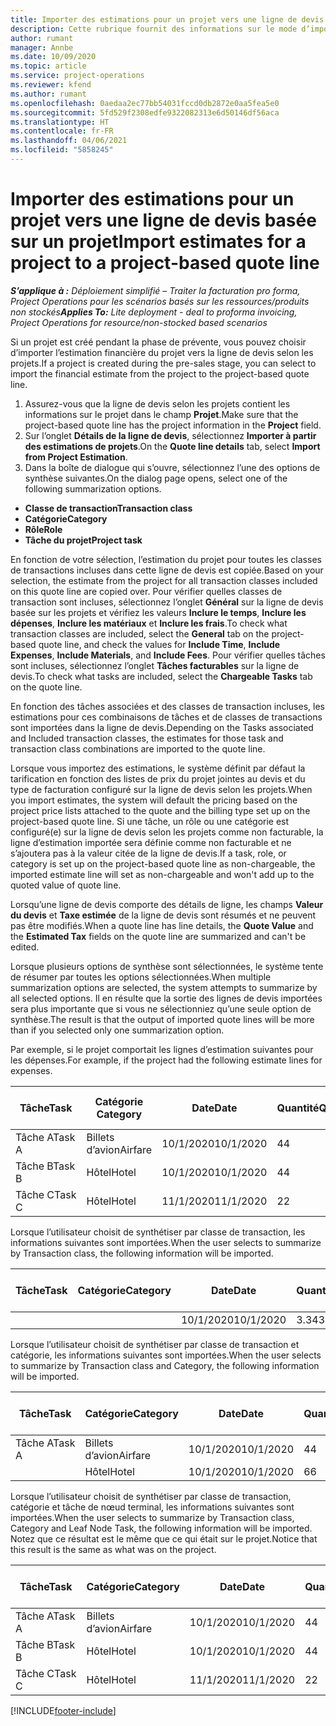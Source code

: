 ```yaml
---
title: Importer des estimations pour un projet vers une ligne de devis basée sur un projet – Simplifié
description: Cette rubrique fournit des informations sur le mode d’importation des estimations à partir d’un projet vers une ligne du devis.
author: rumant
manager: Annbe
ms.date: 10/09/2020
ms.topic: article
ms.service: project-operations
ms.reviewer: kfend
ms.author: rumant
ms.openlocfilehash: 0aedaa2ec77bb54031fccd0db2872e0aa5fea5e0
ms.sourcegitcommit: 5fd529f2308edfe9322082313e6d50146df56aca
ms.translationtype: HT
ms.contentlocale: fr-FR
ms.lasthandoff: 04/06/2021
ms.locfileid: "5858245"
---
```

# <a name="import-estimates-for-a-project-to-a-project-based-quote-line"></a><span data-ttu-id="bc0ab-103">Importer des estimations pour un projet vers une ligne de devis basée sur un projet</span><span class="sxs-lookup"><span data-stu-id="bc0ab-103">Import estimates for a project to a project-based quote line</span></span> 

<span data-ttu-id="bc0ab-104">_**S’applique à :** Déploiement simplifié – Traiter la facturation pro forma, Project Operations pour les scénarios basés sur les ressources/produits non stockés_</span><span class="sxs-lookup"><span data-stu-id="bc0ab-104">_**Applies To:** Lite deployment - deal to proforma invoicing, Project Operations for resource/non-stocked based scenarios_</span></span>

<span data-ttu-id="bc0ab-105">Si un projet est créé pendant la phase de prévente, vous pouvez choisir d’importer l’estimation financière du projet vers la ligne de devis selon les projets.</span><span class="sxs-lookup"><span data-stu-id="bc0ab-105">If a project is created during the pre-sales stage, you can select to import the financial estimate from the project to the project-based quote line.</span></span>

1. <span data-ttu-id="bc0ab-106">Assurez-vous que la ligne de devis selon les projets contient les informations sur le projet dans le champ **Projet**.</span><span class="sxs-lookup"><span data-stu-id="bc0ab-106">Make sure that the project-based quote line has the project information in the **Project** field.</span></span>
2. <span data-ttu-id="bc0ab-107">Sur l’onglet **Détails de la ligne de devis**, sélectionnez **Importer à partir des estimations de projets**.</span><span class="sxs-lookup"><span data-stu-id="bc0ab-107">On the **Quote line details** tab, select **Import from Project Estimation**.</span></span>
3. <span data-ttu-id="bc0ab-108">Dans la boîte de dialogue qui s’ouvre, sélectionnez l’une des options de synthèse suivantes.</span><span class="sxs-lookup"><span data-stu-id="bc0ab-108">On the dialog page opens, select one of the following summarization options.</span></span>

  - <span data-ttu-id="bc0ab-109">**Classe de transaction**</span><span class="sxs-lookup"><span data-stu-id="bc0ab-109">**Transaction class**</span></span>
  - <span data-ttu-id="bc0ab-110">**Catégorie**</span><span class="sxs-lookup"><span data-stu-id="bc0ab-110">**Category**</span></span>
  - <span data-ttu-id="bc0ab-111">**Rôle**</span><span class="sxs-lookup"><span data-stu-id="bc0ab-111">**Role**</span></span> 
  - <span data-ttu-id="bc0ab-112">**Tâche du projet**</span><span class="sxs-lookup"><span data-stu-id="bc0ab-112">**Project task**</span></span>

<span data-ttu-id="bc0ab-113">En fonction de votre sélection, l’estimation du projet pour toutes les classes de transactions incluses dans cette ligne de devis est copiée.</span><span class="sxs-lookup"><span data-stu-id="bc0ab-113">Based on your selection, the estimate from the project for all transaction classes included on this quote line are copied over.</span></span> <span data-ttu-id="bc0ab-114">Pour vérifier quelles classes de transaction sont incluses, sélectionnez l’onglet **Général** sur la ligne de devis basée sur les projets et vérifiez les valeurs **Inclure le temps**, **Inclure les dépenses**, **Inclure les matériaux** et **Inclure les frais**.</span><span class="sxs-lookup"><span data-stu-id="bc0ab-114">To check what transaction classes are included, select the **General** tab on the project-based quote line, and check the values for **Include Time**, **Include Expenses**, **Include Materials**, and **Include Fees**.</span></span>  <span data-ttu-id="bc0ab-115">Pour vérifier quelles tâches sont incluses, sélectionnez l’onglet **Tâches facturables** sur la ligne de devis.</span><span class="sxs-lookup"><span data-stu-id="bc0ab-115">To check what tasks are included, select the **Chargeable Tasks** tab on the quote line.</span></span>

<span data-ttu-id="bc0ab-116">En fonction des tâches associées et des classes de transaction incluses, les estimations pour ces combinaisons de tâches et de classes de transactions sont importées dans la ligne de devis.</span><span class="sxs-lookup"><span data-stu-id="bc0ab-116">Depending on the Tasks associated and Included transaction classes, the estimates for those task and transaction class combinations are imported to the quote line.</span></span>

<span data-ttu-id="bc0ab-117">Lorsque vous importez des estimations, le système définit par défaut la tarification en fonction des listes de prix du projet jointes au devis et du type de facturation configuré sur la ligne de devis selon les projets.</span><span class="sxs-lookup"><span data-stu-id="bc0ab-117">When you import estimates, the system will default the pricing based on the project price lists attached to the quote and the billing type set up on the project-based quote line.</span></span> <span data-ttu-id="bc0ab-118">Si une tâche, un rôle ou une catégorie est configuré(e) sur la ligne de devis selon les projets comme non facturable, la ligne d’estimation importée sera définie comme non facturable et ne s’ajoutera pas à la valeur citée de la ligne de devis.</span><span class="sxs-lookup"><span data-stu-id="bc0ab-118">If a task, role, or category is set up on the project-based quote line as non-chargeable, the imported estimate line will set as non-chargeable and won't add up to the quoted value of quote line.</span></span>

<span data-ttu-id="bc0ab-119">Lorsqu’une ligne de devis comporte des détails de ligne, les champs **Valeur du devis** et **Taxe estimée** de la ligne de devis sont résumés et ne peuvent pas être modifiés.</span><span class="sxs-lookup"><span data-stu-id="bc0ab-119">When a quote line has line details, the **Quote Value** and the **Estimated Tax** fields on the quote line are summarized and can't be edited.</span></span>

<span data-ttu-id="bc0ab-120">Lorsque plusieurs options de synthèse sont sélectionnées, le système tente de résumer par toutes les options sélectionnées.</span><span class="sxs-lookup"><span data-stu-id="bc0ab-120">When multiple summarization options are selected, the system attempts to summarize by all selected options.</span></span> <span data-ttu-id="bc0ab-121">Il en résulte que la sortie des lignes de devis importées sera plus importante que si vous ne sélectionniez qu’une seule option de synthèse.</span><span class="sxs-lookup"><span data-stu-id="bc0ab-121">The result is that the output of imported quote lines will be more than if you selected only one summarization option.</span></span>

<span data-ttu-id="bc0ab-122">Par exemple, si le projet comportait les lignes d’estimation suivantes pour les dépenses.</span><span class="sxs-lookup"><span data-stu-id="bc0ab-122">For example, if the project had the following estimate lines for expenses.</span></span>

| <span data-ttu-id="bc0ab-123">Tâche</span><span class="sxs-lookup"><span data-stu-id="bc0ab-123">Task</span></span> | <span data-ttu-id="bc0ab-124">Catégorie </span><span class="sxs-lookup"><span data-stu-id="bc0ab-124">Category</span></span> | <span data-ttu-id="bc0ab-125">Date</span><span class="sxs-lookup"><span data-stu-id="bc0ab-125">Date</span></span> | <span data-ttu-id="bc0ab-126">Quantité</span><span class="sxs-lookup"><span data-stu-id="bc0ab-126">Quantity</span></span> | <span data-ttu-id="bc0ab-127">Prix unitaire</span><span class="sxs-lookup"><span data-stu-id="bc0ab-127">Unit price</span></span> | <span data-ttu-id="bc0ab-128">Montant</span><span class="sxs-lookup"><span data-stu-id="bc0ab-128">Amount</span></span> |
| --- | --- | --- | --- | --- | --- |
| <span data-ttu-id="bc0ab-129">Tâche A</span><span class="sxs-lookup"><span data-stu-id="bc0ab-129">Task A</span></span> | <span data-ttu-id="bc0ab-130">Billets d’avion</span><span class="sxs-lookup"><span data-stu-id="bc0ab-130">Airfare</span></span> | <span data-ttu-id="bc0ab-131">10/1/2020</span><span class="sxs-lookup"><span data-stu-id="bc0ab-131">10/1/2020</span></span> | <span data-ttu-id="bc0ab-132">4</span><span class="sxs-lookup"><span data-stu-id="bc0ab-132">4</span></span> | <span data-ttu-id="bc0ab-133">400</span><span class="sxs-lookup"><span data-stu-id="bc0ab-133">400</span></span> | <span data-ttu-id="bc0ab-134">1600</span><span class="sxs-lookup"><span data-stu-id="bc0ab-134">1600</span></span> |
| <span data-ttu-id="bc0ab-135">Tâche B</span><span class="sxs-lookup"><span data-stu-id="bc0ab-135">Task B</span></span> | <span data-ttu-id="bc0ab-136">Hôtel</span><span class="sxs-lookup"><span data-stu-id="bc0ab-136">Hotel</span></span> | <span data-ttu-id="bc0ab-137">10/1/2020</span><span class="sxs-lookup"><span data-stu-id="bc0ab-137">10/1/2020</span></span> | <span data-ttu-id="bc0ab-138">4</span><span class="sxs-lookup"><span data-stu-id="bc0ab-138">4</span></span> | <span data-ttu-id="bc0ab-139">200</span><span class="sxs-lookup"><span data-stu-id="bc0ab-139">200</span></span> | <span data-ttu-id="bc0ab-140">800</span><span class="sxs-lookup"><span data-stu-id="bc0ab-140">800</span></span> |
| <span data-ttu-id="bc0ab-141">Tâche C</span><span class="sxs-lookup"><span data-stu-id="bc0ab-141">Task C</span></span> | <span data-ttu-id="bc0ab-142">Hôtel</span><span class="sxs-lookup"><span data-stu-id="bc0ab-142">Hotel</span></span> | <span data-ttu-id="bc0ab-143">11/1/2020</span><span class="sxs-lookup"><span data-stu-id="bc0ab-143">11/1/2020</span></span> | <span data-ttu-id="bc0ab-144">2</span><span class="sxs-lookup"><span data-stu-id="bc0ab-144">2</span></span> | <span data-ttu-id="bc0ab-145">200</span><span class="sxs-lookup"><span data-stu-id="bc0ab-145">200</span></span> | <span data-ttu-id="bc0ab-146">400</span><span class="sxs-lookup"><span data-stu-id="bc0ab-146">400</span></span> |

<span data-ttu-id="bc0ab-147">Lorsque l’utilisateur choisit de synthétiser par classe de transaction, les informations suivantes sont importées.</span><span class="sxs-lookup"><span data-stu-id="bc0ab-147">When the user selects to summarize by Transaction class, the following information will be imported.</span></span>

| <span data-ttu-id="bc0ab-148">Tâche</span><span class="sxs-lookup"><span data-stu-id="bc0ab-148">Task</span></span> | <span data-ttu-id="bc0ab-149">Catégorie</span><span class="sxs-lookup"><span data-stu-id="bc0ab-149">Category</span></span> | <span data-ttu-id="bc0ab-150">Date</span><span class="sxs-lookup"><span data-stu-id="bc0ab-150">Date</span></span> | <span data-ttu-id="bc0ab-151">Quantité</span><span class="sxs-lookup"><span data-stu-id="bc0ab-151">Quantity</span></span> | <span data-ttu-id="bc0ab-152">Prix unitaire</span><span class="sxs-lookup"><span data-stu-id="bc0ab-152">Unit price</span></span> | <span data-ttu-id="bc0ab-153">Montant</span><span class="sxs-lookup"><span data-stu-id="bc0ab-153">Amount</span></span> |
| --- | --- | --- | --- | --- | --- |
|||<span data-ttu-id="bc0ab-154">10/1/2020</span><span class="sxs-lookup"><span data-stu-id="bc0ab-154">10/1/2020</span></span> | <span data-ttu-id="bc0ab-155">3.34</span><span class="sxs-lookup"><span data-stu-id="bc0ab-155">3.34</span></span> | <span data-ttu-id="bc0ab-156">840</span><span class="sxs-lookup"><span data-stu-id="bc0ab-156">840</span></span> | <span data-ttu-id="bc0ab-157">2800</span><span class="sxs-lookup"><span data-stu-id="bc0ab-157">2800</span></span> |

<span data-ttu-id="bc0ab-158">Lorsque l’utilisateur choisit de synthétiser par classe de transaction et catégorie, les informations suivantes sont importées.</span><span class="sxs-lookup"><span data-stu-id="bc0ab-158">When the user selects to summarize by Transaction class and Category, the following information will be imported.</span></span>

| <span data-ttu-id="bc0ab-159">Tâche</span><span class="sxs-lookup"><span data-stu-id="bc0ab-159">Task</span></span> | <span data-ttu-id="bc0ab-160">Catégorie</span><span class="sxs-lookup"><span data-stu-id="bc0ab-160">Category</span></span> | <span data-ttu-id="bc0ab-161">Date</span><span class="sxs-lookup"><span data-stu-id="bc0ab-161">Date</span></span> | <span data-ttu-id="bc0ab-162">Quantité</span><span class="sxs-lookup"><span data-stu-id="bc0ab-162">Quantity</span></span> | <span data-ttu-id="bc0ab-163">Prix unitaire</span><span class="sxs-lookup"><span data-stu-id="bc0ab-163">Unit price</span></span> | <span data-ttu-id="bc0ab-164">Montant</span><span class="sxs-lookup"><span data-stu-id="bc0ab-164">Amount</span></span> |
| --- | --- | --- | --- | --- | --- |
| <span data-ttu-id="bc0ab-165">Tâche A</span><span class="sxs-lookup"><span data-stu-id="bc0ab-165">Task A</span></span> | <span data-ttu-id="bc0ab-166">Billets d’avion</span><span class="sxs-lookup"><span data-stu-id="bc0ab-166">Airfare</span></span> | <span data-ttu-id="bc0ab-167">10/1/2020</span><span class="sxs-lookup"><span data-stu-id="bc0ab-167">10/1/2020</span></span> | <span data-ttu-id="bc0ab-168">4</span><span class="sxs-lookup"><span data-stu-id="bc0ab-168">4</span></span> | <span data-ttu-id="bc0ab-169">400</span><span class="sxs-lookup"><span data-stu-id="bc0ab-169">400</span></span> | <span data-ttu-id="bc0ab-170">1600</span><span class="sxs-lookup"><span data-stu-id="bc0ab-170">1600</span></span> |
| | <span data-ttu-id="bc0ab-171">Hôtel</span><span class="sxs-lookup"><span data-stu-id="bc0ab-171">Hotel</span></span> | <span data-ttu-id="bc0ab-172">10/1/2020</span><span class="sxs-lookup"><span data-stu-id="bc0ab-172">10/1/2020</span></span> | <span data-ttu-id="bc0ab-173">6</span><span class="sxs-lookup"><span data-stu-id="bc0ab-173">6</span></span> | <span data-ttu-id="bc0ab-174">200</span><span class="sxs-lookup"><span data-stu-id="bc0ab-174">200</span></span> | <span data-ttu-id="bc0ab-175">1200</span><span class="sxs-lookup"><span data-stu-id="bc0ab-175">1200</span></span> |

<span data-ttu-id="bc0ab-176">Lorsque l’utilisateur choisit de synthétiser par classe de transaction, catégorie et tâche de nœud terminal, les informations suivantes sont importées.</span><span class="sxs-lookup"><span data-stu-id="bc0ab-176">When the user selects to summarize by Transaction class, Category and Leaf Node Task, the following information will be imported.</span></span> <span data-ttu-id="bc0ab-177">Notez que ce résultat est le même que ce qui était sur le projet.</span><span class="sxs-lookup"><span data-stu-id="bc0ab-177">Notice that this result is the same as what was on the project.</span></span>

| <span data-ttu-id="bc0ab-178">Tâche</span><span class="sxs-lookup"><span data-stu-id="bc0ab-178">Task</span></span> | <span data-ttu-id="bc0ab-179">Catégorie</span><span class="sxs-lookup"><span data-stu-id="bc0ab-179">Category</span></span> | <span data-ttu-id="bc0ab-180">Date</span><span class="sxs-lookup"><span data-stu-id="bc0ab-180">Date</span></span> | <span data-ttu-id="bc0ab-181">Quantité</span><span class="sxs-lookup"><span data-stu-id="bc0ab-181">Quantity</span></span> | <span data-ttu-id="bc0ab-182">Prix unitaire</span><span class="sxs-lookup"><span data-stu-id="bc0ab-182">Unit price</span></span> | <span data-ttu-id="bc0ab-183">Montant</span><span class="sxs-lookup"><span data-stu-id="bc0ab-183">Amount</span></span> |
| --- | --- | --- | --- | --- | --- |
| <span data-ttu-id="bc0ab-184">Tâche A</span><span class="sxs-lookup"><span data-stu-id="bc0ab-184">Task A</span></span> | <span data-ttu-id="bc0ab-185">Billets d’avion</span><span class="sxs-lookup"><span data-stu-id="bc0ab-185">Airfare</span></span> | <span data-ttu-id="bc0ab-186">10/1/2020</span><span class="sxs-lookup"><span data-stu-id="bc0ab-186">10/1/2020</span></span> | <span data-ttu-id="bc0ab-187">4</span><span class="sxs-lookup"><span data-stu-id="bc0ab-187">4</span></span> | <span data-ttu-id="bc0ab-188">400</span><span class="sxs-lookup"><span data-stu-id="bc0ab-188">400</span></span> | <span data-ttu-id="bc0ab-189">1600</span><span class="sxs-lookup"><span data-stu-id="bc0ab-189">1600</span></span> |
| <span data-ttu-id="bc0ab-190">Tâche B</span><span class="sxs-lookup"><span data-stu-id="bc0ab-190">Task B</span></span> | <span data-ttu-id="bc0ab-191">Hôtel</span><span class="sxs-lookup"><span data-stu-id="bc0ab-191">Hotel</span></span> | <span data-ttu-id="bc0ab-192">10/1/2020</span><span class="sxs-lookup"><span data-stu-id="bc0ab-192">10/1/2020</span></span> | <span data-ttu-id="bc0ab-193">4</span><span class="sxs-lookup"><span data-stu-id="bc0ab-193">4</span></span> | <span data-ttu-id="bc0ab-194">200</span><span class="sxs-lookup"><span data-stu-id="bc0ab-194">200</span></span> | <span data-ttu-id="bc0ab-195">800</span><span class="sxs-lookup"><span data-stu-id="bc0ab-195">800</span></span> |
| <span data-ttu-id="bc0ab-196">Tâche C</span><span class="sxs-lookup"><span data-stu-id="bc0ab-196">Task C</span></span> | <span data-ttu-id="bc0ab-197">Hôtel</span><span class="sxs-lookup"><span data-stu-id="bc0ab-197">Hotel</span></span> | <span data-ttu-id="bc0ab-198">11/1/2020</span><span class="sxs-lookup"><span data-stu-id="bc0ab-198">11/1/2020</span></span> | <span data-ttu-id="bc0ab-199">2</span><span class="sxs-lookup"><span data-stu-id="bc0ab-199">2</span></span> | <span data-ttu-id="bc0ab-200">200</span><span class="sxs-lookup"><span data-stu-id="bc0ab-200">200</span></span> | <span data-ttu-id="bc0ab-201">400</span><span class="sxs-lookup"><span data-stu-id="bc0ab-201">400</span></span> |


[!INCLUDE[footer-include](../../includes/footer-banner.md)]
